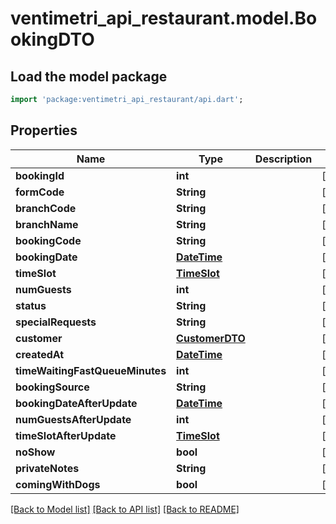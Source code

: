 # ventimetri_api_restaurant.model.BookingDTO

## Load the model package
```dart
import 'package:ventimetri_api_restaurant/api.dart';
```

## Properties
Name | Type | Description | Notes
------------ | ------------- | ------------- | -------------
**bookingId** | **int** |  | [optional] 
**formCode** | **String** |  | [optional] 
**branchCode** | **String** |  | [optional] 
**branchName** | **String** |  | [optional] 
**bookingCode** | **String** |  | [optional] 
**bookingDate** | [**DateTime**](DateTime.md) |  | [optional] 
**timeSlot** | [**TimeSlot**](TimeSlot.md) |  | [optional] 
**numGuests** | **int** |  | [optional] 
**status** | **String** |  | [optional] 
**specialRequests** | **String** |  | [optional] 
**customer** | [**CustomerDTO**](CustomerDTO.md) |  | [optional] 
**createdAt** | [**DateTime**](DateTime.md) |  | [optional] 
**timeWaitingFastQueueMinutes** | **int** |  | [optional] 
**bookingSource** | **String** |  | [optional] 
**bookingDateAfterUpdate** | [**DateTime**](DateTime.md) |  | [optional] 
**numGuestsAfterUpdate** | **int** |  | [optional] 
**timeSlotAfterUpdate** | [**TimeSlot**](TimeSlot.md) |  | [optional] 
**noShow** | **bool** |  | [optional] 
**privateNotes** | **String** |  | [optional] 
**comingWithDogs** | **bool** |  | [optional] 

[[Back to Model list]](../README.md#documentation-for-models) [[Back to API list]](../README.md#documentation-for-api-endpoints) [[Back to README]](../README.md)


